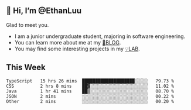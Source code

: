 ## 👋 Hi, I’m @EthanLuu

Glad to meet you.

- I am a junior undergraduate student, majoring in software engineering.
- You can learn more about me at my [📝BLOG](https://blog.ethanloo.top).
- You may find some interesting projects in my [💡LAB](https://lab.ethanloo.top).

## This Week
<!--START_SECTION:waka-->
```text
TypeScript   15 hrs 26 mins  ████████████████████░░░░░   79.73 % 
CSS          2 hrs 8 mins    ██▓░░░░░░░░░░░░░░░░░░░░░░   11.02 % 
Java         1 hr 41 mins    ██▒░░░░░░░░░░░░░░░░░░░░░░   08.70 % 
JSON         2 mins          ░░░░░░░░░░░░░░░░░░░░░░░░░   00.22 % 
Other        2 mins          ░░░░░░░░░░░░░░░░░░░░░░░░░   00.20 % 
```
<!--END_SECTION:waka-->
